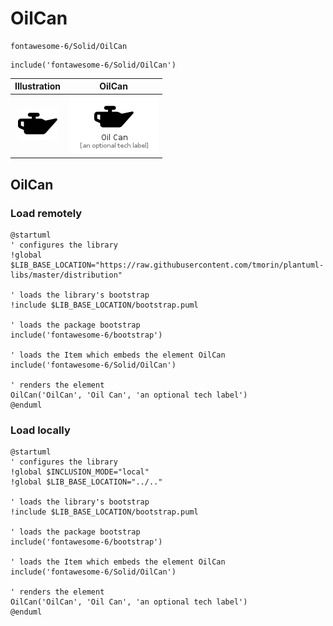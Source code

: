 # OilCan


```text
fontawesome-6/Solid/OilCan
```

```text
include('fontawesome-6/Solid/OilCan')
```



| Illustration | OilCan |
| :---: | :---: |
| ![illustration for Illustration](../../fontawesome-6/Solid/OilCan.png) | ![illustration for OilCan](../../fontawesome-6/Solid/OilCan.Local.png) |




## OilCan

### Load remotely
```plantuml
@startuml
' configures the library
!global $LIB_BASE_LOCATION="https://raw.githubusercontent.com/tmorin/plantuml-libs/master/distribution"

' loads the library's bootstrap
!include $LIB_BASE_LOCATION/bootstrap.puml

' loads the package bootstrap
include('fontawesome-6/bootstrap')

' loads the Item which embeds the element OilCan
include('fontawesome-6/Solid/OilCan')

' renders the element
OilCan('OilCan', 'Oil Can', 'an optional tech label')
@enduml
```

### Load locally
```plantuml
@startuml
' configures the library
!global $INCLUSION_MODE="local"
!global $LIB_BASE_LOCATION="../.."

' loads the library's bootstrap
!include $LIB_BASE_LOCATION/bootstrap.puml

' loads the package bootstrap
include('fontawesome-6/bootstrap')

' loads the Item which embeds the element OilCan
include('fontawesome-6/Solid/OilCan')

' renders the element
OilCan('OilCan', 'Oil Can', 'an optional tech label')
@enduml
```


